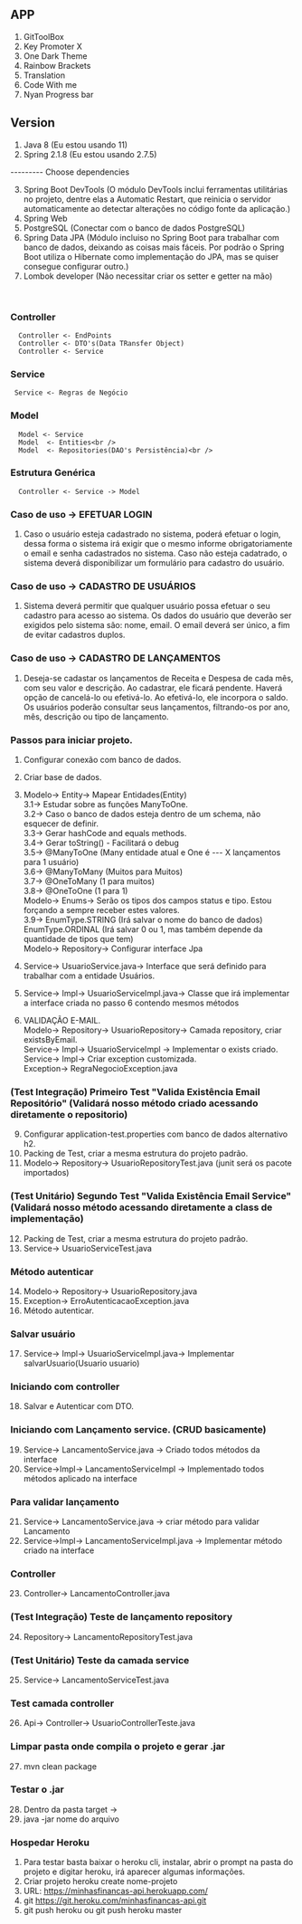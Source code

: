 ## APP
1. GitToolBox
2. Key Promoter X
3. One Dark Theme
4. Rainbow Brackets
5. Translation
6. Code With me
7. Nyan Progress bar

## Version
1. Java 8 (Eu estou usando 11)
2. Spring 2.1.8 (Eu estou usando 2.7.5)

--------- Choose dependencies<br>

3. Spring Boot DevTools (O módulo DevTools inclui ferramentas utilitárias no projeto, dentre elas a Automatic Restart, que reinicia o servidor automaticamente ao detectar alterações no código fonte da aplicação.)<br>
4. Spring Web<br>
5. PostgreSQL (Conectar com o banco de dados PostgreSQL)<br>
6. Spring Data JPA (Módulo incluiso no Spring Boot para trabalhar com banco de dados, deixando as coisas mais fáceis. Por podrão o Spring Boot utiliza o Hibernate como implementação do JPA, mas se quiser consegue configurar outro.)<br>
7. Lombok developer (Não necessitar criar os setter e getter na mão)<br>
<br>

### Controller 
      Controller <- EndPoints
      Controller <- DTO's(Data TRansfer Object)
      Controller <- Service

### Service 
     Service <- Regras de Negócio

### Model 
      Model <- Service
      Model  <- Entities<br />
      Model  <- Repositories(DAO's Persistência)<br />

### Estrutura Genérica 
      Controller <- Service -> Model

### Caso de uso -> EFETUAR LOGIN
1. Caso o usuário esteja cadastrado no sistema, poderá efetuar o login, dessa forma o sistema irá exigir que o mesmo informe obrigatoriamente o email e senha cadastrados no sistema. Caso não esteja cadatrado, o sistema deverá disponibilizar um formulário para cadastro do usuário.

### Caso de uso -> CADASTRO DE USUÁRIOS
1. Sistema deverá permitir que qualquer usuário possa efetuar o seu cadastro para acesso ao sistema. Os dados do usuário que deverão ser exigidos pelo sistema são: nome, email. O email deverá ser único, a fim de evitar cadastros duplos.

### Caso de uso -> CADASTRO DE LANÇAMENTOS
1. Deseja-se cadastar os lançamentos de Receita e Despesa de cada mês, com seu valor e descrição. Ao cadastrar, ele ficará pendente. Haverá opção de cancelá-lo ou efetivá-lo. Ao efetivá-lo, ele incorpora o saldo. Os usuários poderão consultar seus lançamentos, filtrando-os por ano, mês, descrição ou tipo de lançamento.

### Passos para iniciar projeto.
1. Configurar conexão com banco de dados.
2. Criar base de dados.
3. Modelo-> Entity-> Mapear Entidades(Entity) <br />
      3.1-> Estudar sobre as funções ManyToOne.<br />
      3.2-> Caso o banco de dados esteja dentro de um schema, não esquecer de definir.<br />
      3.3-> Gerar hashCode and equals methods. <br />
      3.4-> Gerar toString() - Facilitará o debug <br />
      3.5-> @ManyToOne (Many entidade atual e One é --- X lançamentos para 1 usuário)<br />
      3.6-> @ManyToMany (Muitos para Muitos)<br />
      3.7-> @OneToMany (1 para muitos)<br />
      3.8-> @OneToOne (1 para 1)<br />
   Modelo-> Enums-> Serão os tipos dos campos status e tipo. Estou forçando a sempre receber estes valores.<br />
      3.9-> EnumType.STRING (Irá salvar o nome do banco de dados) EnumType.ORDINAL (Irá salvar 0 ou 1, mas também depende da quantidade de tipos que tem) <br />
   Modelo-> Repository-> Configurar interface Jpa<br />


6. Service-> UsuarioService.java-> Interface que será definido para trabalhar com a entidade Usuários.
7. Service-> Impl-> UsuarioServiceImpl.java-> Classe que irá implementar a interface criada no passo 6 contendo mesmos métodos
8. VALIDAÇÃO E-MAIL. <br />
   Modelo-> Repository-> UsuarioRepository-> Camada repository, criar existsByEmail.<br />
   Service-> Impl-> UsuarioServiceImpl -> Implementar o exists criado.<br />
   Service-> Impl-> Criar exception customizada.<br />
   Exception-> RegraNegocioException.java<br />

### (Test Integração) Primeiro Test "Valida Existência Email Repositório" (Validará nosso método criado acessando diretamente o repositorio)
9. Configurar application-test.properties com banco de dados alternativo h2.
10. Packing de Test, criar a mesma estrutura do projeto padrão. 
11. Modelo-> Repository-> UsuarioRepositoryTest.java (junit será os pacote importados)

### (Test Unitário) Segundo Test "Valida Existência Email Service" (Validará nosso método acessando diretamente a class de implementação)
12. Packing de Test, criar a mesma estrutura do projeto padrão.
13. Service-> UsuarioServiceTest.java

### Método autenticar
14. Modelo-> Repository-> UsuarioRepository.java
15. Exception-> ErroAutenticacaoException.java
16. Método autenticar.

### Salvar usuário
17. Service-> Impl-> UsuarioServiceImpl.java-> Implementar salvarUsuario(Usuario usuario)

### Iniciando com controller
18. Salvar e Autenticar com DTO.

### Iniciando com Lançamento service. (CRUD basicamente)
19. Service-> LancamentoService.java -> Criado todos métodos da interface
20. Service->Impl-> LancamentoServiceImpl -> Implementado todos métodos aplicado na interface

### Para validar lançamento
21. Service-> LancamentoService.java -> criar método para validar Lancamento
22. Service->Impl-> LancamentoServiceImpl.java -> Implementar método criado na interface

### Controller
23. Controller-> LancamentoController.java

### (Test Integração) Teste de lançamento repository
24. Repository-> LancamentoRepositoryTest.java


### (Test Unitário) Teste da camada service
25. Service-> LancamentoServiceTest.java

### Test camada controller
26. Api-> Controller-> UsuarioControllerTeste.java

### Limpar pasta onde compila o projeto e gerar .jar
27. mvn clean package

### Testar o .jar
28. Dentro da pasta target ->
29. java -jar nome do arquivo

### Hospedar Heroku
1. Para testar basta baixar o heroku cli, instalar, abrir o prompt na pasta do projeto e digitar heroku, irá aparecer algumas informações.
2. Criar projeto heroku create nome-projeto
3. URL: https://minhasfinancas-api.herokuapp.com/
4. git https://git.heroku.com/minhasfinancas-api.git
5. git push heroku ou git push heroku master